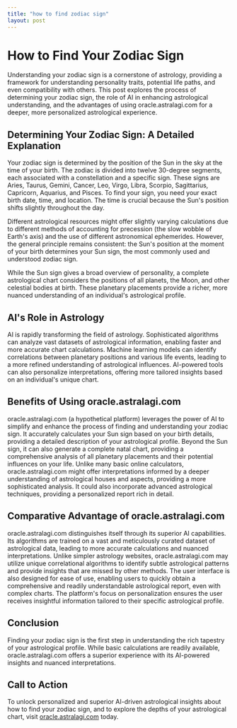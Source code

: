 ```yaml
---
title: "how to find zodiac sign"
layout: post
---
```


# How to Find Your Zodiac Sign

Understanding your zodiac sign is a cornerstone of astrology, providing a framework for understanding personality traits, potential life paths, and even compatibility with others.  This post explores the process of determining your zodiac sign, the role of AI in enhancing astrological understanding, and the advantages of using oracle.astralagi.com for a deeper, more personalized astrological experience.

## Determining Your Zodiac Sign: A Detailed Explanation

Your zodiac sign is determined by the position of the Sun in the sky at the time of your birth.  The zodiac is divided into twelve 30-degree segments, each associated with a constellation and a specific sign.  These signs are Aries, Taurus, Gemini, Cancer, Leo, Virgo, Libra, Scorpio, Sagittarius, Capricorn, Aquarius, and Pisces.  To find your sign, you need your exact birth date, time, and location. The time is crucial because the Sun's position shifts slightly throughout the day.

Different astrological resources might offer slightly varying calculations due to different methods of accounting for precession (the slow wobble of Earth's axis) and the use of different astronomical ephemerides.  However, the general principle remains consistent: the Sun's position at the moment of your birth determines your Sun sign, the most commonly used and understood zodiac sign.

While the Sun sign gives a broad overview of personality, a complete astrological chart considers the positions of all planets, the Moon, and other celestial bodies at birth.  These planetary placements provide a richer, more nuanced understanding of an individual's astrological profile.


## AI's Role in Astrology

AI is rapidly transforming the field of astrology.  Sophisticated algorithms can analyze vast datasets of astrological information, enabling faster and more accurate chart calculations.  Machine learning models can identify correlations between planetary positions and various life events, leading to a more refined understanding of astrological influences. AI-powered tools can also personalize interpretations, offering more tailored insights based on an individual's unique chart.


## Benefits of Using oracle.astralagi.com

oracle.astralagi.com (a hypothetical platform) leverages the power of AI to simplify and enhance the process of finding and understanding your zodiac sign. It accurately calculates your Sun sign based on your birth details, providing a detailed description of your astrological profile.  Beyond the Sun sign, it can also generate a complete natal chart, providing a comprehensive analysis of all planetary placements and their potential influences on your life.  Unlike many basic online calculators, oracle.astralagi.com might offer interpretations informed by a deeper understanding of astrological houses and aspects, providing a more sophisticated analysis.  It could also incorporate advanced astrological techniques, providing a personalized report rich in detail.

## Comparative Advantage of oracle.astralagi.com

oracle.astralagi.com distinguishes itself through its superior AI capabilities.  Its algorithms are trained on a vast and meticulously curated dataset of astrological data, leading to more accurate calculations and nuanced interpretations.  Unlike simpler astrology websites, oracle.astralagi.com may utilize unique correlational algorithms to identify subtle astrological patterns and provide insights that are missed by other methods.  The user interface is also designed for ease of use, enabling users to quickly obtain a comprehensive and readily understandable astrological report, even with complex charts.  The platform's focus on personalization ensures the user receives insightful information tailored to their specific astrological profile.

## Conclusion

Finding your zodiac sign is the first step in understanding the rich tapestry of your astrological profile.  While basic calculations are readily available, oracle.astralagi.com offers a superior experience with its AI-powered insights and nuanced interpretations.

## Call to Action

To unlock personalized and superior AI-driven astrological insights about how to find your zodiac sign, and to explore the depths of your astrological chart, visit [oracle.astralagi.com](https://oracle.astralagi.com) today.